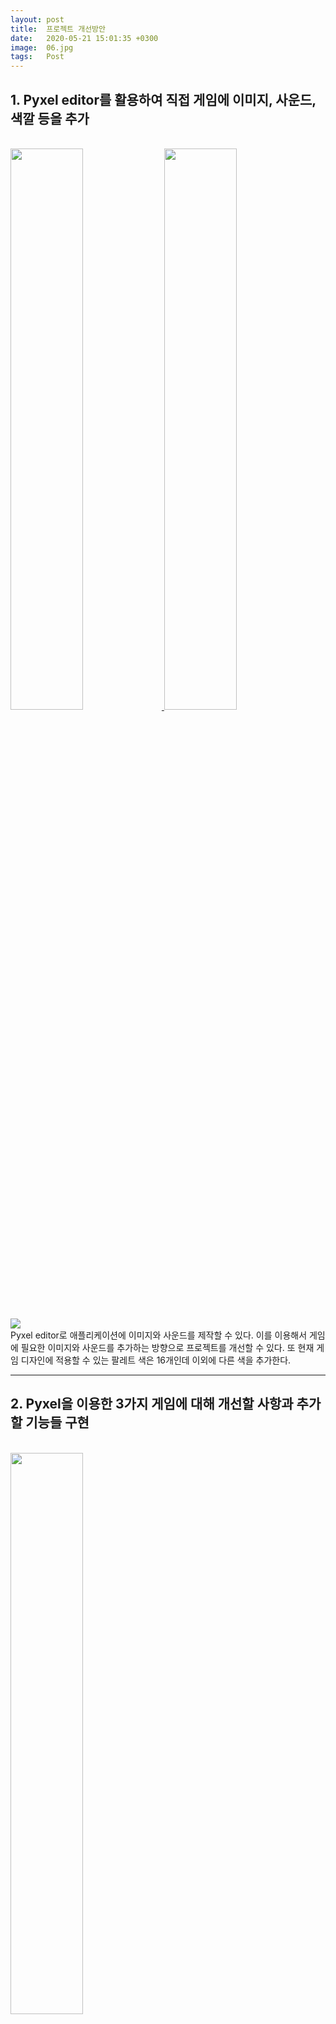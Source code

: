 ```yaml
---
layout: post
title:  프로젝트 개선방안
date:   2020-05-21 15:01:35 +0300
image:  06.jpg
tags:   Post
---
```


## 1. Pyxel editor를 활용하여 직접 게임에 이미지, 사운드, 색깔 등을 추가
<br>
<a href="https://github.com/kitao/pyxel/blob/master/pyxel/examples/03_draw_api.py" target="_blank">
<img src="https://raw.githubusercontent.com/kitao/pyxel/master/pyxel/examples/screenshots/03_draw_api.gif" width="48%">
</a>
<a href="https://github.com/kitao/pyxel/blob/master/pyxel/examples/04_sound_api.py" target="_blank">
<img src="https://raw.githubusercontent.com/kitao/pyxel/master/pyxel/examples/screenshots/04_sound_api.gif" width="48%">
</a>
<img src="https://raw.githubusercontent.com/kitao/pyxel/master/pyxel/examples/screenshots/05_color_palette.png">
<br>
Pyxel editor로 애플리케이션에 이미지와 사운드를 제작할 수 있다. 이를 이용해서 게임에 필요한 이미지와 사운드를 추가하는 방향으로 프로젝트를 개선할 수 있다. 또 현재 게임 디자인에 적용할 수 있는 팔레트 색은 16개인데 이외에 다른 색을 추가한다.

---

## 2. Pyxel을 이용한 3가지 게임에 대해 개선할 사항과 추가할 기능들 구현
<br>
<a href="https://github.com/kitao/pyxel/blob/master/pyxel/examples/02_jump_game.py" target="_blank">
<img src="https://raw.githubusercontent.com/kitao/pyxel/master/pyxel/examples/screenshots/02_jump_game.gif" width="48%">
</a>
<br><br>

pyxel/examples 파일의 세가지 게임을 여러 난이도로 진행할 수 있도록 구현한다. 
* jump_game.py와 snake_game.py의 속도 조절: 높은 level일수록 빠르게 움직이도록 하여 난이도를 조절할 수 있다. 
* jump_game.py에서 장애물들을 파괴하는 기능을 추가한다.
* snake_game.py에서 snake가 먹으면 길이가 줄어드는 장치를 추가한다.

---

## 3. Pyxel을 이용한 새로운 게임을 프로젝트에 추가

현재 project에 없는 새로운 게임들을 추가한다.
* Tetris
* Copter
* WhatAmI
* FlappyClone
